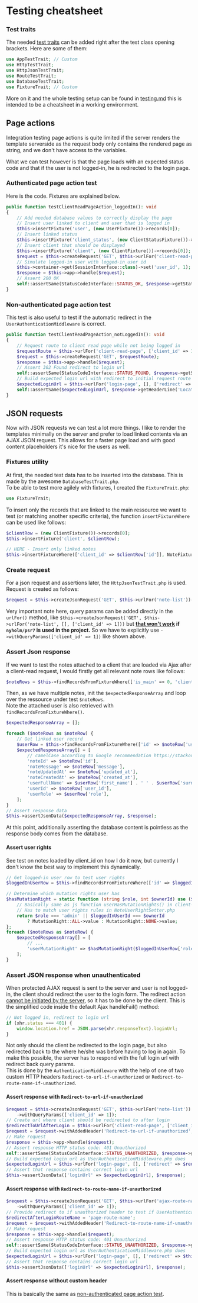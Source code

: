 # Testing cheatsheet

### Test traits
The needed [test traits](https://github.com/selective-php/test-traits) can be added right after the test class opening
brackets. Here are some of them:
```php
use AppTestTrait; // Custom
use HttpTestTrait;
use HttpJsonTestTrait;
use RouteTestTrait;
use DatabaseTestTrait;
use FixtureTrait; // Custom
```
More on it and the whole testing setup can be found in [testing.md](https://github.com/samuelgfeller/slim-example-project/blob/master/docs/testing/testing.md)
this is intended to be a cheatsheet in a working environment.


## Page actions
Integration testing page actions is quite limited if the server renders the template serverside as the request body
only contains the rendered page as string, and we don't have access to the variables.   

What we can test however is that the page loads with an expected status code and that if the user is not logged-in,
he is redirected to the login page. 

### Authenticated page action test
Here is the code. Fixtures are explained below.
```php
public function testClientReadPageAction_loggedIn(): void
{
    // Add needed database values to correctly display the page 
    // Insert user linked to client and user that is logged in
    $this->insertFixture('user', (new UserFixture())->records[0]);
    // Insert linked status
    $this->insertFixture('client_status', (new ClientStatusFixture())->records[0]);
    // Insert client that should be displayed
    $this->insertFixture('client', (new ClientFixture())->records[0]);
    $request = $this->createRequest('GET', $this->urlFor('client-read-page', ['client_id' => 1]));
    // Simulate logged-in user with logged-in user id
    $this->container->get(SessionInterface::class)->set('user_id', 1);
    $response = $this->app->handle($request);
    // Assert 200 OK
    self::assertSame(StatusCodeInterface::STATUS_OK, $response->getStatusCode());
}
```

### Non-authenticated page action test
This test is also useful to test if the automatic redirect in the `UserAuthenticationMiddleware` is correct. 
```php
public function testClientReadPageAction_notLoggedIn(): void
{
    // Request route to client read page while not being logged in
    $requestRoute = $this->urlFor('client-read-page', ['client_id' => 1]);
    $request = $this->createRequest('GET', $requestRoute);
    $response = $this->app->handle($request);
    // Assert 302 Found redirect to login url
    self::assertSame(StatusCodeInterface::STATUS_FOUND, $response->getStatusCode());
    // Build expected login url with redirect to initial request route as UserAuthenticationMiddleware.php does
    $expectedLoginUrl = $this->urlFor('login-page', [], ['redirect' => $requestRoute]);
    self::assertSame($expectedLoginUrl, $response->getHeaderLine('Location'));
}
```

## JSON requests
Now with JSON requests we can test a lot more things. I like to render the templates minimally on the server and 
prefer to load linked contents via an AJAX JSON request. This allows for a faster page load and with good content
placeholders it's nice for the users as well.

### Fixtures utility
At first, the needed test data has to be inserted into the database. This is made by the awesome `DatabaseTestTrait.php`.  
To be able to test more agilely with fixtures, I created the `FixtureTrait.php`:
```php
use FixtureTrait;
```

To insert only the records that are linked to the main ressource we want to test (or matching another specific criteria),
the function `insertFixtureWhere` can be used like follows:
```php
$clientRow = (new ClientFixture())->records[0];
$this->insertFixture('client', $clientRow);

// HERE - Insert only linked notes
$this->insertFixtureWhere(['client_id' => $clientRow['id']], NoteFixture::class);
```

### Create request
For a json request and assertions later, the `HttpJsonTestTrait.php` is used.
Request is created as follows:
```php
$request = $this->createJsonRequest('GET', $this->urlFor('note-list'))->withQueryParams(['client_id' => 1]);
```
Very important note here, query params can be added directly in the `urlFor()` method, like
`$this->createJsonRequest('GET', $this->urlFor('note-list', [], ['client_id' => 1]))` but 
**[that won't work](https://github.com/Nyholm/psr7/issues/181) if `nyholm/psr7`
is used in the project.** So we have to explicitly use `->withQueryParams(['client_id' => 1])` like shown above.

### Assert Json response
If we want to test the notes attached to a client that are loaded via Ajax after a client-read request, I would firstly
get all relevant note rows like follows:
```php
$noteRows = $this->findRecordsFromFixtureWhere(['is_main' => 0, 'client_id' => $clientRow['user_id']], NoteFixture::class);
```

Then, as we have multiple notes, init the `$expectedResponseArray` and loop over the ressource under test `$noteRows`.  
Note the attached user is also retrieved with `findRecordsFromFixtureWhere()`.
```php
$expectedResponseArray = [];

foreach ($noteRows as $noteRow) {
    // Get linked user record
    $userRow = $this->findRecordsFromFixtureWhere(['id' => $noteRow['user_id']], UserFixture::class)[0];
    $expectedResponseArray[] = [
        // camelCase according to Google recommendation https://stackoverflow.com/a/19287394/9013718
        'noteId' => $noteRow['id'],
        'noteMessage' => $noteRow['message'],
        'noteUpdatedAt' => $noteRow['updated_at'],
        'noteCreatedAt' => $noteRow['created_at'],
        'userFullName' => $userRow['first_name'] . ' ' . $userRow['surname'],
        'userId' => $noteRow['user_id'],
        'userRole' => $userRow['role'],
    ];
}
// Assert response data
$this->assertJsonData($expectedResponseArray, $response);
```
At this point, additionally asserting the database content is pointless as the response body comes from the database.

#### Assert user rights
See test on notes loaded by client_id on how I do it now, but currently I don't know the best way to implement this 
dynamically.

```php
// Get logged-in user row to test user rights
$loggedInUserRow = $this->findRecordsFromFixtureWhere(['id' => $loggedInUserId], UserFixture::class)[0];

// Determine which mutation rights user has
$hasMutationRight = static function (string $role, int $ownerId) use ($loggedInUserId): string {
    // Basically same as js function userHasMutationRights() in client-read-template-note.html.js
    // Has to match user rights rules in NoteUserRightSetter.php
    return $role === 'admin' || $loggedInUserId === $ownerId
        ? MutationRight::ALL->value : MutationRight::NONE->value;
};
foreach ($noteRows as $noteRow) {
    $expectedResponseArray[] = [
        // ...
        'userMutationRight' => $hasMutationRight($loggedInUserRow['role'], $noteRow['user_id']),
    ];
}
```

### Assert JSON response when unauthenticated
When protected AJAX request is sent to the server and user is not logged-in, the client should redirect the user to 
the login form. The redirect action [cannot be initiated by the server](https://github.com/odan/slim4-tutorial/issues/44), 
so it has to be done by the client.
This is the simplified code inside the default Ajax handleFail() method:
```js
// Not logged in, redirect to login url
if (xhr.status === 401) {
    window.location.href = JSON.parse(xhr.responseText).loginUrl;
}
```
Not only should the client be redirected to the login page, but also redirected back to the where he/she was before having
to log in again. To make this possible, the server has to respond with the full login url with redirect back query params.   
This is done by the `AuthenticationMiddleware` with the help of one of two custom HTTP headers 
`Redirect-to-url-if-unauthorized` or `Redirect-to-route-name-if-unauthorized`.

#### Assert response with `Redirect-to-url-if-unauthorized`
```php
$request = $this->createJsonRequest('GET', $this->urlFor('note-list'))
    ->withQueryParams(['client_id' => 1]);
// Create url where client should be redirected to after login    
$redirectToUrlAfterLogin = $this->urlFor('client-read-page', ['client_id' => 1]);
$request = $request->withAddedHeader('Redirect-to-url-if-unauthorized', $redirectToUrlAfterLogin);
// Make request
$response = $this->app->handle($request);
// Assert response HTTP status code: 401 Unauthorized
self::assertSame(StatusCodeInterface::STATUS_UNAUTHORIZED, $response->getStatusCode());
// Build expected login url as UserAuthenticationMiddleware.php does
$expectedLoginUrl = $this->urlFor('login-page', [], ['redirect' => $redirectToUrlAfterLogin]);
// Assert that response contains correct login url
$this->assertJsonData(['loginUrl' => $expectedLoginUrl], $response);
```
#### Assert response with `Redirect-to-route-name-if-unauthorized`
```php
$request = $this->createJsonRequest('GET', $this->urlFor('ajax-route-name'))
    ->withQueryParams(['client_id' => 1]);
// Provide redirect to if unauthorized header to test if UserAuthenticationMiddleware returns correct login url
$redirectAfterLoginRouteName = 'page-route-name';
$request = $request->withAddedHeader('Redirect-to-route-name-if-unauthorized', 'page-route-name');
// Make request
$response = $this->app->handle($request);
// Assert response HTTP status code: 401 Unauthorized
self::assertSame(StatusCodeInterface::STATUS_UNAUTHORIZED, $response->getStatusCode());
// Build expected login url as UserAuthenticationMiddleware.php does
$expectedLoginUrl = $this->urlFor('login-page', [], ['redirect' => $this->urlFor($redirectAfterLoginRouteName)]);
// Assert that response contains correct login url
$this->assertJsonData(['loginUrl' => $expectedLoginUrl], $response);
```
#### Assert response without custom header
This is basically the same as [non-authenticated page action test](#non-authenticated-page-action-test). 

